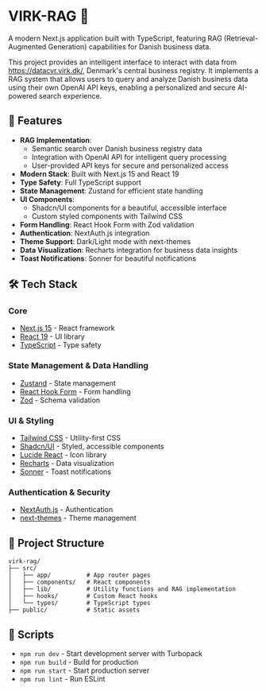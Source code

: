 # VIRK-RAG 🚀

A modern Next.js application built with TypeScript, featuring RAG (Retrieval-Augmented Generation) capabilities for Danish business data.

This project provides an intelligent interface to interact with data from https://datacvr.virk.dk/, Denmark's central business registry. It implements a RAG system that allows users to query and analyze Danish business data using their own OpenAI API keys, enabling a personalized and secure AI-powered search experience.

## 🌟 Features

- **RAG Implementation**:
  - Semantic search over Danish business registry data
  - Integration with OpenAI API for intelligent query processing
  - User-provided API keys for secure and personalized access
- **Modern Stack**: Built with Next.js 15 and React 19
- **Type Safety**: Full TypeScript support
- **State Management**: Zustand for efficient state handling
- **UI Components**:
  - Shadcn/UI components for a beautiful, accessible interface
  - Custom styled components with Tailwind CSS
- **Form Handling**: React Hook Form with Zod validation
- **Authentication**: NextAuth.js integration
- **Theme Support**: Dark/Light mode with next-themes
- **Data Visualization**: Recharts integration for business data insights
- **Toast Notifications**: Sonner for beautiful notifications

## 🛠️ Tech Stack

### Core

- [Next.js 15](https://nextjs.org/) - React framework
- [React 19](https://react.dev/) - UI library
- [TypeScript](https://www.typescriptlang.org/) - Type safety

### State Management & Data Handling

- [Zustand](https://zustand-demo.pmnd.rs/) - State management
- [React Hook Form](https://react-hook-form.com/) - Form handling
- [Zod](https://zod.dev/) - Schema validation

### UI & Styling

- [Tailwind CSS](https://tailwindcss.com/) - Utility-first CSS
- [Shadcn/UI](https://ui.shadcn.com/) - Styled, accessible components
- [Lucide React](https://lucide.dev/) - Icon library
- [Recharts](https://recharts.org/) - Data visualization
- [Sonner](https://sonner.emilkowal.ski/) - Toast notifications

### Authentication & Security

- [NextAuth.js](https://next-auth.js.org/) - Authentication
- [next-themes](https://github.com/pacocoursey/next-themes) - Theme management

## 📁 Project Structure

```
virk-rag/
├── src/
│   ├── app/          # App router pages
│   ├── components/   # React components
│   ├── lib/          # Utility functions and RAG implementation
│   ├── hooks/        # Custom React hooks
│   └── types/        # TypeScript types
├── public/           # Static assets

```

## 🔧 Scripts

- `npm run dev` - Start development server with Turbopack
- `npm run build` - Build for production
- `npm run start` - Start production server
- `npm run lint` - Run ESLint
